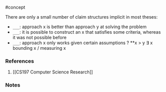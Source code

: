#concept

There are only a small number of claim structures implicit in most theses:
- `___`: approach x is better than approach y at solving the problem 
- `___`: it is possible to construct an x that satisfies some criteria, whereas it was not possible before 
- `___`: approach x only works given certain assumptions
?
**x > y
∃ x
 bounding x / measuring x
### References
1. [[CS197 Computer Science Research]]
### Notes




